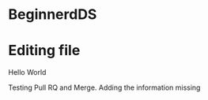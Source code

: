 # BeginnerdDS
# Editing file
Hello World

Testing Pull RQ and Merge.
Adding the information missing
